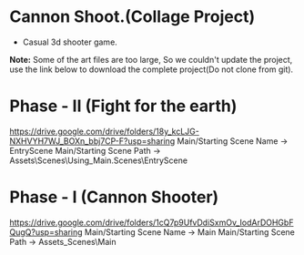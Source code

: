 # Cannon Shoot.(Collage Project)
- Casual 3d shooter game.

**Note:** Some of the art files are too large, So we couldn't update the project, use the link below to download the complete project(Do not clone from git).

# Phase - II (Fight for the earth)
https://drive.google.com/drive/folders/18y_kcLJG-NXHVYH7WJ_BOXn_bbj7CP-F?usp=sharing
Main/Starting Scene Name -> EntryScene
Main/Starting Scene Path -> Assets\Scenes\Using_Main.Scenes\EntryScene

# Phase - I (Cannon Shooter)
https://drive.google.com/drive/folders/1cQ7p9UfvDdiSxmOv_IodArDOHGbFQugQ?usp=sharing
Main/Starting Scene Name -> Main
Main/Starting Scene Path -> Assets\_Scenes\Main
